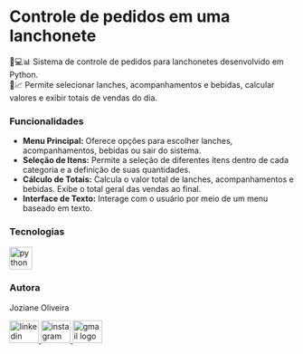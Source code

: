 <h1>Controle de pedidos em uma lanchonete</h1>
<p align="left">🍔💻📊 Sistema de controle de pedidos para lanchonetes desenvolvido em Python. <br>📝📈 Permite selecionar lanches, acompanhamentos e bebidas, calcular valores e exibir totais de vendas do dia.</p>
<h3 align="left">Funcionalidades</h3>
<ul>
  <li> <strong>Menu Principal:</strong> Oferece opções para escolher lanches, acompanhamentos, bebidas ou sair do sistema.</li>
  <li> <strong>Seleção de Itens:</strong> Permite a seleção de diferentes itens dentro de cada categoria e a definição de suas quantidades.</li>
  <li> <strong>Cálculo de Totais:</strong> Calcula o valor total de lanches, acompanhamentos e bebidas. Exibe o total geral das vendas ao final.</li>
  <li> <strong>Interface de Texto:</strong> Interage com o usuário por meio de um menu baseado em texto.</li>
</ul>
<h3 align="left">Tecnologias</h3>
<div align="left">
  <img src="https://cdn.jsdelivr.net/gh/devicons/devicon/icons/python/python-original-wordmark.svg" height="40" alt="python logo"  />
</div>
<h3 align="left">Autora</h3>
<p align="left">Joziane Oliveira</p>
<div align="left">
  <a href="https://www.linkedin.com/in/joziane-oliveira-144317182/" target="_blank">
    <img src="https://raw.githubusercontent.com/maurodesouza/profile-readme-generator/master/src/assets/icons/social/linkedin/default.svg" width="52" height="40" alt="linkedin logo"  />
  </a>
  <a href="https://www.instagram.com/jozioliveirabr/" target="_blank">
    <img src="https://raw.githubusercontent.com/maurodesouza/profile-readme-generator/master/src/assets/icons/social/instagram/default.svg" width="52" height="40" alt="instagram logo"  />
  </a>
  <a href="mailto:joziane.oliveira@educacao.mg.gov.br" target="_blank">
    <img src="https://raw.githubusercontent.com/maurodesouza/profile-readme-generator/master/src/assets/icons/social/gmail/default.svg" width="52" height="40" alt="gmail logo"  />
  </a>
</div>


